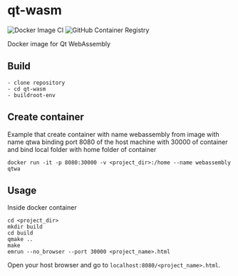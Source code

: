 # qt-wasm 
![Docker Image CI](https://github.com/guerinoni/qt-wasm/workflows/Docker%20Image%20CI/badge.svg)
![GitHub Container Registry](https://github.com/guerinoni/qt-wasm/workflows/GitHub%20Container%20Registry/badge.svg)

Docker image for Qt WebAssembly

## Build
```
- clone repository
- cd qt-wasm
- buildroot-env
```

## Create container

Example that create container with name webassembly from image with name qtwa binding port 8080 of the host machine with 30000 of container and bind local folder with home folder of container
```
docker run -it -p 8080:30000 -v <project_dir>:/home --name webassembly qtwa
```

## Usage

Inside docker container
```
cd <project_dir>
mkdir build
cd build
qmake ..
make
emrun --no_browser --port 30000 <project_name>.html
```
Open your host browser and go to `localhost:8080/<project_name>.html`.
